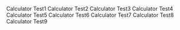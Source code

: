 Calculator Test1
Calculator Test2
Calculator Test3
Calculator Test4
Calculator Test5
Calculator Test6
Calculator Test7
Calculator Test8
Calculator Test9
